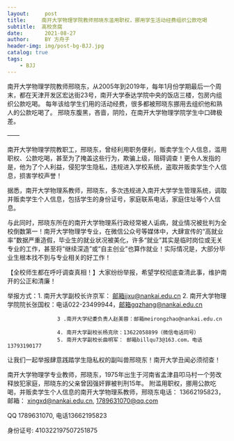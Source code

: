 ```yaml
---
layout:     post
title:     南开大学物理学院教师邢晓东滥用职权，挪用学生活动经费组织公款吃喝
subtitle:  高校贪腐
date:       2021-08-27
author:     BY 方舟子
header-img: img/post-bg-BJJ.jpg
catalog: true
tags:
    - BJJ
---
```





南开大学物理学院教师邢晓东，从2005年到2019年，每年1月份学期最后一个周末，都在天津开发区宏达街23号，南开大学泰达学院中央的饭店三楼，包房内组织公款吃喝。
每年该给学生们用的活动经费，很多都被邢晓东挪用去组织他和熟人的公款吃喝了。
邢晓东腹黑，吝啬，阴险，在南开大学物理学院学生中口碑极差。

——

南开大学物理学院教职工，邢晓东，曾经利用职务便利，贩卖学生个人信息，滥用职权、公款吃喝，甚至为了掩盖这些行为，欺骗上级，阻碍调查！更令人发指的是，他为了个人利益，侵犯学生隐私，违规进入学校系统，盗取并贩卖学生个人信息，损害学校声誉！

据悉，南开大学物理系教师，邢晓东，多次违规进入南开大学学生管理系统，调取并贩卖学生个人信息，包括学生的身份证号，家庭联系电话，家庭住址等个人信息。

与此同时，邢晓东所在的南开大学物理系行政经常被人诟病，就业情况被批判为全校倒数第一！南开大学物理学专业，在微信公众号等媒体中，大肆宣传的“高就业率”数据严重造假，毕业生的就业状况被美化，许多“就业”其实是临时岗位或无关专业的工作，甚至将“继续深造”或“自主创业”也算作就业！实际情况是，大部分毕业生根本找不到与专业相关的好工作！

【全校师生都在呼吁调查真相！】大家纷纷举报，希望学校彻底查清此事，维护南开的公正和清廉！

举报方式：1.  南开大学副校长许京军： 邮箱jjxu@nankai.edu.cn
                    2. 南开大学物理学院院长张国权：电话022-23499944，邮箱gqzhang@nankai.edu.cn

                    3 .南开大学纪委负责人赵美蓉：邮箱meirongzhao@nankai.edu.cn

                    4. 南开大学副校长杨克欣：13622058899（微信电话同号）
                    5. 南开大学副校长曲明军： 邮箱billqu73@163.com，电话13793190177

让我们一起举报肆意践踏学生隐私权的副叫兽邢晓东！南开大学丑闻必须彻查！

 

南开大学物理学专业教师，邢晓东，1975年出生于河南省孟津县叩马村一个劳改释放犯家庭，邢晓东的父亲曾因强奸罪被判刑15年。
附滥用职权，挪用公款吃喝，并贩卖学生个人信息的南开大学物理系教师，邢晓东电话： 13662195823，邮箱：
xingxd@nankai.edu.cn,
1789631070@qq.com


QQ 1789631070,   电话13662195823  



身份证号: 410322197507251875
